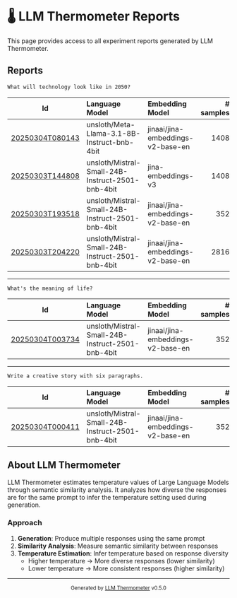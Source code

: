 # 🌡️ LLM Thermometer Reports

This page provides access to all experiment reports generated by LLM Thermometer.

## Reports

```
What will technology look like in 2050?
```

| Id | Language Model | Embedding Model | # samples |
|:---:|:---|:---|---:|
| [20250304T080143](reports/20250304T080143.md) | unsloth/Meta-Llama-3.1-8B-Instruct-bnb-4bit | jinaai/jina-embeddings-v2-base-en | 1408 |
| [20250303T144808](reports/20250303T144808.md) | unsloth/Mistral-Small-24B-Instruct-2501-bnb-4bit | jina-embeddings-v3 | 1408 |
| [20250303T193518](reports/20250303T193518.md) | unsloth/Mistral-Small-24B-Instruct-2501-bnb-4bit | jinaai/jina-embeddings-v2-base-en | 352 |
| [20250303T204220](reports/20250303T204220.md) | unsloth/Mistral-Small-24B-Instruct-2501-bnb-4bit | jinaai/jina-embeddings-v2-base-en | 2816 |

---

```
What's the meaning of life?
```

| Id | Language Model | Embedding Model | # samples |
|:---:|:---|:---|---:|
| [20250304T003734](reports/20250304T003734.md) | unsloth/Mistral-Small-24B-Instruct-2501-bnb-4bit | jinaai/jina-embeddings-v2-base-en | 352 |

---

```
Write a creative story with six paragraphs.
```

| Id | Language Model | Embedding Model | # samples |
|:---:|:---|:---|---:|
| [20250304T000411](reports/20250304T000411.md) | unsloth/Mistral-Small-24B-Instruct-2501-bnb-4bit | jinaai/jina-embeddings-v2-base-en | 352 |


## About LLM Thermometer

LLM Thermometer estimates temperature values of Large Language Models through semantic similarity analysis. It analyzes how diverse the responses are for the same prompt to infer the temperature setting used during generation.

### Approach

1. **Generation**: Produce multiple responses using the same prompt
2. **Similarity Analysis**: Measure semantic similarity between responses
3. **Temperature Estimation**: Infer temperature based on response diversity
   - Higher temperature → More diverse responses (lower similarity)
   - Lower temperature → More consistent responses (higher similarity)

---

<div align="center">
  <sub>Generated by <a href="https://github.com/S1M0N38/llm-thermometer">LLM Thermometer</a> v0.5.0</sub>
</div>